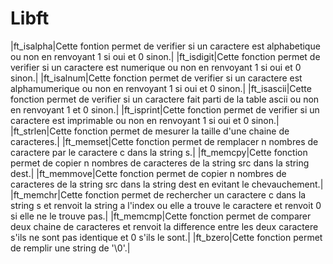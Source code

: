 # Libft

|ft_isalpha|Cette fontion permet de verifier si un caractere est alphabetique ou non en renvoyant 1 si oui et 0 sinon.|
|ft_isdigit|Cette fonction permet de verifier si un caractere est numerique ou non en renvoyant 1 si oui et 0 sinon.|
|ft_isalnum|Cette fonction permet de verifier si un caractere est alphamumerique ou non en renvoyant 1 si oui et 0 sinon.|
|ft_isascii|Cette fonction permet de verifier si un caractere fait parti de la table ascii ou non en renvoyant 1 et 0 sinon.|
|ft_isprint|Cette fonction permet de verifier si un caractere est imprimable ou non en renvoyant 1 si oui et 0 sinon.|
|ft_strlen|Cette fonction permet de mesurer la taille d'une chaine de caracteres.|
|ft_memset|Cette fonction permet de remplacer n nombres de caractere par le caractere c dans la string s.|
|ft_memcpy|Cette fonction permet de copier n nombres de caracteres de la string src dans la string dest.|
|ft_memmove|Cette fonction permet de copier n nombres de caracteres de la string src dans la string dest en evitant le chevauchement.|
|ft_memchr|Cette fonction permet de rechercher un caractere c dans la string s et renvoit la string a l'index ou elle a trouve le caractere et renvoit 0 si elle ne le trouve pas.|
|ft_memcmp|Cette fonction permet de comparer deux chaine de caracteres et renvoit la difference entre les deux caractere s'ils ne sont pas identique et 0 s'ils le sont.|
|ft_bzero|Cette fonction permet de remplir une string de '\0'.|
